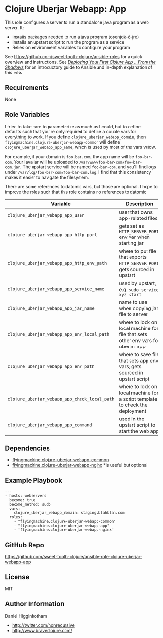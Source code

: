 Clojure Uberjar Webapp: App
=========

This role configures a server to run a standalone java program as a
web server. It:

* Installs packages needed to run a java program (openjdk-8-jre)
* Installs an upstart script to run the program as a service
* Relies on environment variables to configure your program

See https://github.com/sweet-tooth-clojure/ansible-roles for a quick
overview and instructions. See
[_Deploying Your First Clojure App ...From the Shadows_](http://www.braveclojure.com/quests/deploy/)
for an introductory guide to Ansible and in-depth explanation of this
role.

Requirements
------------

None

Role Variables
--------------

I tried to take care to parameterize as much as I could, but to define
defaults such that you're only required to define a couple vars for
everything to work. If you define `clojure_uberjar_webapp_domain`,
then `flyingmachine.clojure-uberjar-webapp-common` will define
`clojure_uberjar_webapp_app_name`, which is used by most of the vars
velow.

For example, if your domain is `foo.bar.com`, the app name will be
`foo-bar-com`. Your java jar will be uploaded to
`/var/www/foo-bar-com/foo-bar-com.jar`. The upstart service will be
named `foo-bar-com`, and you'll find logs under
`/var/log/foo-bar-com/foo-bar-com.log`. I find that this consistency
makes it easier to navigate the filesystem.

There are some references to datomic vars, but those are optional. I
hope to improve the roles such that this role contains no references
to datomic.

| Variable                                      | Description                                                                      |
| --------                                      | -----------                                                                      |
| `clojure_uberjar_webapp_app_user`             | user that owns app-related files                                                 |
| `clojure_uberjar_webapp_app_http_port`        | gets set as `HTTP_SERVER_PORT` env var when starting jar                         |
| `clojure_uberjar_webapp_app_http_env_path`    | where to put file that exports `HTTP_SERVER_PORT`; gets sourced in upstart       |
| `clojure_uberjar_webapp_app_service_name`     | used by upstart, e.g. `sudo service xyz start`                                   |
| `clojure_uberjar_webapp_app_jar_name`         | name to use when copying jar file to server                                      |
| `clojure_uberjar_webapp_app_env_local_path`   | where to look on local machine for file that sets other env vars for uberjar app |
| `clojure_uberjar_webapp_app_env_path`         | where to save file that sets app env vars; gets sourced in upstart script        |
| `clojure_uberjar_webapp_app_check_local_path` | where to look on local machine for a script template to check the deployment     |
| `clojure_uberjar_webapp_app_command`          | used in the upstart script to start the web app                                  |


Dependencies
------------

* [flyingmachine.clojure-uberjar-webapp-common](https://galaxy.ansible.com/flyingmachine/clojure-uberjar-webapp-common/)
* [flyingmachine.clojure-uberjar-webapp-nginx](https://galaxy.ansible.com/flyingmachine/clojure-uberjar-webapp-nginx/)
*is useful but optional

Example Playbook
----------------

```
---
- hosts: webservers
  become: true
  become_method: sudo
  vars:
    clojure_uberjar_webapp_domain: staging.blahblah.com
  roles:
    - "flyingmachine.clojure-uberjar-webapp-common"
    - "flyingmachine.clojure-uberjar-webapp-app"
    - "flyingmachine.clojure-uberjar-webapp-nginx"
```

GitHub Repo
-------
https://github.com/sweet-tooth-clojure/ansible-role-clojure-uberjar-webapp-app


License
-------

MIT

Author Information
------------------

Daniel Higginbotham

* http://twitter.com/nonrecursive
* http://www.braveclojure.com/

